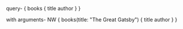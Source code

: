 query-
{
  books {
    title
    author
  }
}

with arguments- NW
{
  books(title: "The Great Gatsby") {
    title
    author
  }
}